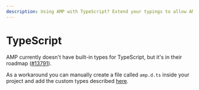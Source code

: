 ```yaml
---
description: Using AMP with TypeScript? Extend your typings to allow AMP components.
---
```


# TypeScript

AMP currently doesn't have built-in types for TypeScript, but it's in their roadmap ([#13791](https://github.com/ampproject/amphtml/issues/13791)).

As a workaround you can manually create a file called `amp.d.ts` inside your project and add the custom types described [here](https://stackoverflow.com/a/50601125).
